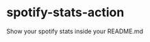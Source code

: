 # spotify-stats-action
Show your spotify stats inside your README.md


<!-- START_SECTION: Spotify Stats >
<!-- END_SECTION: Spotify Stats >